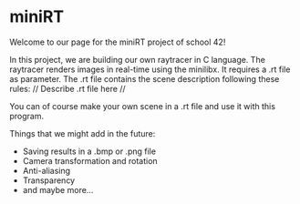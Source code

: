 # miniRT 
Welcome to our page for the miniRT project of school 42!

In this project, we are building our own raytracer in C language.
The raytracer renders images in real-time using the minilibx. It requires a .rt file as parameter.
The .rt file contains the scene description following these rules:
// Describe .rt file here //

You can of course make your own scene in a .rt file and use it with this program.

Things that we might add in the future:
- Saving results in a .bmp or .png file
- Camera transformation and rotation
- Anti-aliasing
- Transparency
- and maybe more...
